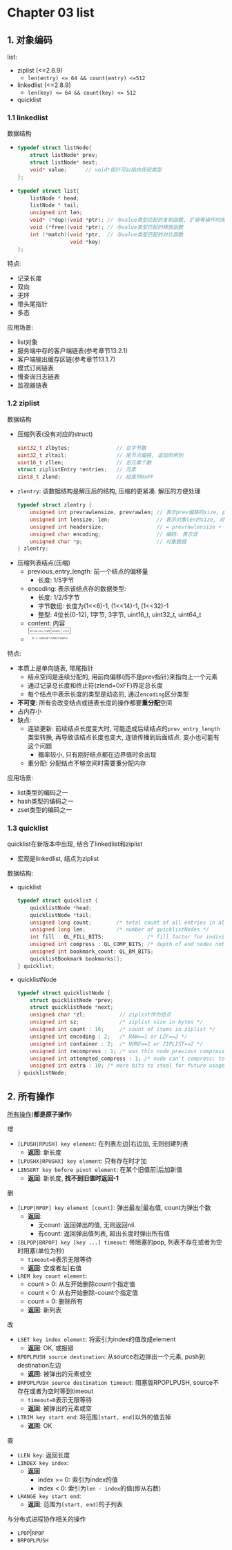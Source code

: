 # Chapter 03 list

## 1. 对象编码

list:
- ziplist (<=2.8.9)
    - `len(entry) <= 64 && count(entry) <=512`
- linkedlist (<=2.8.9)
    - `len(key) <= 64 && count(key) <= 512`
- quicklist

### 1.1 linkedlist

数据结构
-   ```c++
    typedef struct listNode{
        struct listNode* prev;
        struct listNode* next;
        void* value;      // void*指针可以指向任何类型
    };
    ```
-   ```c++
    typedef struct list{
        listNode * head;
        listNode * tail;
        unsigned int len;
        void* (*dup)(void *ptr); // 与value类型匹配的复制函数, 扩容等操作时用到
        void (*free)(void *ptr); // 与value类型匹配的释放函数
        int (*match)(void *ptr,  // 与value类型匹配的对比函数
                     void *key) 
    };
    ```

特点:
- 记录长度
- 双向
- 无环
- 带头尾指针
- 多态


应用场景:
- list对象
- 服务端中存的客户端链表(参考章节13.2.1)
- 客户端输出缓存区链(参考章节13.1.7)
- 模式订阅链表
- 慢查询日志链表
- 监视器链表

### 1.2 ziplist

数据结构
- 压缩列表(没有对应的struct)
    ```cpp
    uint32_t zlbytes;               // 总字节数
    uint32_t zltail;                // 尾节点偏移, 追加时用到
    uint16_t zllen;                 // 总元素个数
    struct ziplistEntry *entries;   // 元素
    zint8_t zlend;                  // 结束符0xFF
    ```
- `zlentry`: 该数据结构是解压后的结构, 压缩的更紧凑. 解压的方便处理
    ```cpp
    typedef struct zlentry {
        unsigned int prevrawlensize, prevrawlen; // 表示prev偏移的size, pre偏移量
        unsigned int lensize, len;               // 表示对象len的size, 对象的len
        unsigned int headersize;                 // = prevrawlensize + lensize
        unsigned char encoding;                  // 编码: 表示该
        unsigned char *p;                        // 对象数据
    } zlentry;
    ```
- 压缩列表结点(压缩)
    - previous_entry_length: 前一个结点的偏移量
        - 长度: 1/5字节
    - encoding: 表示该结点存的数据类型: 
        - 长度: 1/2/5字节
        - 字节数组: 长度为(1<<6)-1, (1<<14)-1, (1<<32)-1
        - 整型: 4位长(0-12), 1字节, 3字节, uint16_t, uint32_t, uint64_t
    - content: 内容
    - <img src="../resources/ch07-ziplist-node.png" style="width:100px"/>

特点:
- 本质上是单向链表, 带尾指针
    - 结点空间是连续分配的, 用前向偏移(而不是prev指针)来指向上一个元素
    - 通过记录总长度和终止符(zlend=0xFF)界定总长度
    - 每个结点中表示长度的类型是动态的, 通过`encoding`区分类型
- **不可变**: 所有会改变结点或链表长度的操作都要**重分配**空间
- 占内存小
- 缺点:
    - 连锁更新: 前续结点长度变大时, 可能造成后续结点的`prev_entry_length`类型转换, 再导致该结点长度也变大, 连锁传播到后面结点. 变小也可能有这个问题
        - 概率较小, 只有刚好结点都在边界值时会出现
    - 重分配: 分配结点不够空间时需要重分配内存

应用场景:
- list类型的编码之一
- hash类型的编码之一
- zset类型的编码之一

### 1.3 quicklist

quicklist在新版本中出现, 结合了linkedlist和ziplist
- 宏观是linkedlist, 结点为ziplist


数据结构:
- quicklist
    ```cpp
    typedef struct quicklist {
        quicklistNode *head;
        quicklistNode *tail;
        unsigned long count;        /* total count of all entries in all ziplists */
        unsigned long len;          /* number of quicklistNodes */
        int fill : QL_FILL_BITS;              /* fill factor for individual nodes */
        unsigned int compress : QL_COMP_BITS; /* depth of end nodes not to compress;0=off */
        unsigned int bookmark_count: QL_BM_BITS;
        quicklistBookmark bookmarks[];
    } quicklist;
    ```
- quicklistNode
    ```cpp
    typedef struct quicklistNode {
        struct quicklistNode *prev;
        struct quicklistNode *next;
        unsigned char *zl;           // ziplist作为结点
        unsigned int sz;             /* ziplist size in bytes */
        unsigned int count : 16;     /* count of items in ziplist */
        unsigned int encoding : 2;   /* RAW==1 or LZF==2 */
        unsigned int container : 2;  /* NONE==1 or ZIPLIST==2 */
        unsigned int recompress : 1; /* was this node previous compressed? */
        unsigned int attempted_compress : 1; /* node can't compress; too small */
        unsigned int extra : 10; /* more bits to steal for future usage */
    } quicklistNode;
    ```


## 2. 所有操作

[所有操作](http://redisdoc.com/list/index.html)(**都是原子操作**)

增
- `[LPUSH|RPUSH] key element`: 在列表左边|右边加, 无则创建列表
    - **返回**: 新长度
- `[LPUSHX|RPUSHX] key element`: 只有存在时才加
- `LINSERT key before pivot element`: 在某个旧值前|后加新值
    - **返回**: 新长度, **找不到旧值时返回-1**


删
- `[LPOP|RPOP] key element [count]`: 弹出最左|最右值, count为弹出个数
    - **返回**: 
        - 无count: 返回弹出的值, 无则返回nil.
        - 有count: 返回弹出值列表, 超出长度时弹出所有值
- `[BLPOP|BRPOP] key [key ...] timeout`: 带阻塞的pop, 列表不存在或者为空时阻塞(单位为秒)
    - `timeout=0`表示无限等待
    - **返回**: 空或者左|右值
- `LREM key count element`: 
    - count > 0: 从左开始删除count个指定值
    - count < 0: 从右开始删除-count个指定值
    - count = 0: 删除所有
    - **返回**: 新列表

改
- `LSET key index element`: 将索引为index的值改成element
    - **返回**: OK, 或报错
- `RPOPLPUSH source destination`: 从source右边弹出一个元素, push到destination左边
    - **返回**: 被弹出的元素或空
- `BRPOPLPUSH source destination timeout`: 阻塞版RPOPLPUSH, source不存在或者为空时等到timeout
    - `timeout=0`表示无限等待
    - **返回**: 被弹出的元素或空
- `LTRIM key start end`: 将范围`[start, end]`以外的值去掉
    - **返回**: OK

查
- `LLEN key`: 返回长度
- `LINDEX key index`: 
    - **返回**
        - index >= 0: 索引为index的值
        - index < 0: 索引为`len - index`的值(即从右数)
- `LRANGE key start end`: 
    - **返回**: 范围为`[start, end]`的子列表


与分布式进程协作相关的操作
- `LPOP`|`RPOP`
- `BRPOPLPUSH`
